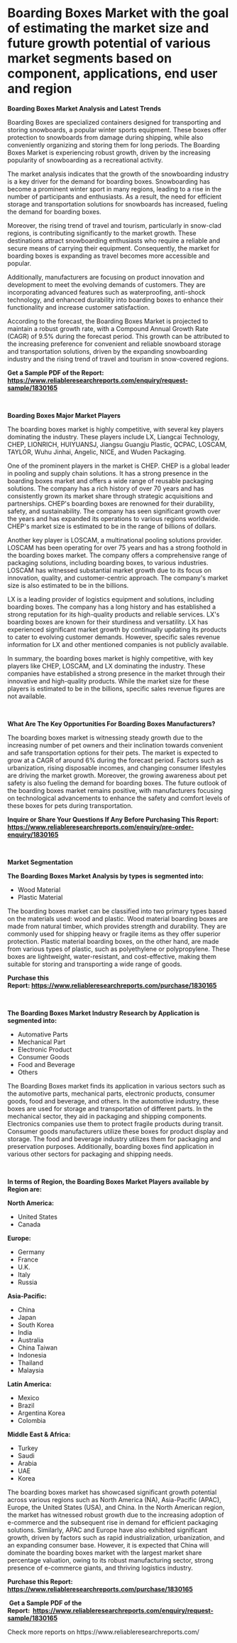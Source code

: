 <p><h1>Boarding Boxes Market with the goal of estimating the market size and future growth potential of various market segments based on component, applications, end user and region</h1></p><p><strong>Boarding Boxes Market Analysis and Latest Trends</strong></p>
<p><p>Boarding Boxes are specialized containers designed for transporting and storing snowboards, a popular winter sports equipment. These boxes offer protection to snowboards from damage during shipping, while also conveniently organizing and storing them for long periods. The Boarding Boxes Market is experiencing robust growth, driven by the increasing popularity of snowboarding as a recreational activity.</p><p>The market analysis indicates that the growth of the snowboarding industry is a key driver for the demand for boarding boxes. Snowboarding has become a prominent winter sport in many regions, leading to a rise in the number of participants and enthusiasts. As a result, the need for efficient storage and transportation solutions for snowboards has increased, fueling the demand for boarding boxes.</p><p>Moreover, the rising trend of travel and tourism, particularly in snow-clad regions, is contributing significantly to the market growth. These destinations attract snowboarding enthusiasts who require a reliable and secure means of carrying their equipment. Consequently, the market for boarding boxes is expanding as travel becomes more accessible and popular.</p><p>Additionally, manufacturers are focusing on product innovation and development to meet the evolving demands of customers. They are incorporating advanced features such as waterproofing, anti-shock technology, and enhanced durability into boarding boxes to enhance their functionality and increase customer satisfaction.</p><p>According to the forecast, the Boarding Boxes Market is projected to maintain a robust growth rate, with a Compound Annual Growth Rate (CAGR) of 9.5% during the forecast period. This growth can be attributed to the increasing preference for convenient and reliable snowboard storage and transportation solutions, driven by the expanding snowboarding industry and the rising trend of travel and tourism in snow-covered regions.</p></p>
<p><strong>Get a Sample PDF of the Report:&nbsp; <a href="https://www.reliableresearchreports.com/enquiry/request-sample/1830165">https://www.reliableresearchreports.com/enquiry/request-sample/1830165</a></strong></p>
<p>&nbsp;</p>
<p><strong>Boarding Boxes Major Market Players</strong></p>
<p><p>The boarding boxes market is highly competitive, with several key players dominating the industry. These players include LX, Liangcai Technology, CHEP, LIONRICH, HUIYUANSJ, Jiangsu Guangju Plastic, QCPAC, LOSCAM, TAYLOR, Wuhu Jinhai, Angelic, NICE, and Wuden Packaging.</p><p>One of the prominent players in the market is CHEP. CHEP is a global leader in pooling and supply chain solutions. It has a strong presence in the boarding boxes market and offers a wide range of reusable packaging solutions. The company has a rich history of over 70 years and has consistently grown its market share through strategic acquisitions and partnerships. CHEP's boarding boxes are renowned for their durability, safety, and sustainability. The company has seen significant growth over the years and has expanded its operations to various regions worldwide. CHEP's market size is estimated to be in the range of billions of dollars.</p><p>Another key player is LOSCAM, a multinational pooling solutions provider. LOSCAM has been operating for over 75 years and has a strong foothold in the boarding boxes market. The company offers a comprehensive range of packaging solutions, including boarding boxes, to various industries. LOSCAM has witnessed substantial market growth due to its focus on innovation, quality, and customer-centric approach. The company's market size is also estimated to be in the billions.</p><p>LX is a leading provider of logistics equipment and solutions, including boarding boxes. The company has a long history and has established a strong reputation for its high-quality products and reliable services. LX's boarding boxes are known for their sturdiness and versatility. LX has experienced significant market growth by continually updating its products to cater to evolving customer demands. However, specific sales revenue information for LX and other mentioned companies is not publicly available.</p><p>In summary, the boarding boxes market is highly competitive, with key players like CHEP, LOSCAM, and LX dominating the industry. These companies have established a strong presence in the market through their innovative and high-quality products. While the market size for these players is estimated to be in the billions, specific sales revenue figures are not available.</p></p>
<p>&nbsp;</p>
<p><strong>What Are The Key Opportunities For Boarding Boxes Manufacturers?</strong></p>
<p><p>The boarding boxes market is witnessing steady growth due to the increasing number of pet owners and their inclination towards convenient and safe transportation options for their pets. The market is expected to grow at a CAGR of around 6% during the forecast period. Factors such as urbanization, rising disposable incomes, and changing consumer lifestyles are driving the market growth. Moreover, the growing awareness about pet safety is also fueling the demand for boarding boxes. The future outlook of the boarding boxes market remains positive, with manufacturers focusing on technological advancements to enhance the safety and comfort levels of these boxes for pets during transportation.</p></p>
<p><strong>Inquire or Share Your Questions If Any Before Purchasing This Report: <a href="https://www.reliableresearchreports.com/enquiry/pre-order-enquiry/1830165">https://www.reliableresearchreports.com/enquiry/pre-order-enquiry/1830165</a></strong></p>
<p>&nbsp;</p>
<p><strong>Market Segmentation</strong></p>
<p><strong>The Boarding Boxes Market Analysis by types is segmented into:</strong></p>
<p><ul><li>Wood Material</li><li>Plastic Material</li></ul></p>
<p><p>The boarding boxes market can be classified into two primary types based on the materials used: wood and plastic. Wood material boarding boxes are made from natural timber, which provides strength and durability. They are commonly used for shipping heavy or fragile items as they offer superior protection. Plastic material boarding boxes, on the other hand, are made from various types of plastic, such as polyethylene or polypropylene. These boxes are lightweight, water-resistant, and cost-effective, making them suitable for storing and transporting a wide range of goods.</p></p>
<p><strong>Purchase this Report:&nbsp;<a href="https://www.reliableresearchreports.com/purchase/1830165">https://www.reliableresearchreports.com/purchase/1830165</a></strong></p>
<p>&nbsp;</p>
<p><strong>The Boarding Boxes Market Industry Research by Application is segmented into:</strong></p>
<p><ul><li>Automative Parts</li><li>Mechanical Part</li><li>Electronic Product</li><li>Consumer Goods</li><li>Food and Beverage</li><li>Others</li></ul></p>
<p><p>The Boarding Boxes market finds its application in various sectors such as the automotive parts, mechanical parts, electronic products, consumer goods, food and beverage, and others. In the automotive industry, these boxes are used for storage and transportation of different parts. In the mechanical sector, they aid in packaging and shipping components. Electronics companies use them to protect fragile products during transit. Consumer goods manufacturers utilize these boxes for product display and storage. The food and beverage industry utilizes them for packaging and preservation purposes. Additionally, boarding boxes find application in various other sectors for packaging and shipping needs.</p></p>
<p>&nbsp;</p>
<p><strong>In terms of Region, the Boarding Boxes Market Players available by Region are:</strong></p>
<p>
    <p> <strong> North America: </strong>
        <ul>
            <li>United States</li>
            <li>Canada</li>
        </ul>
        </p> 
    <p> <strong> Europe: </strong>
        <ul>
            <li>Germany</li>
            <li>France</li>
            <li>U.K.</li>
            <li>Italy</li>
            <li>Russia</li>
        </ul>
        </p> 
    <p> <strong> Asia-Pacific: </strong>
        <ul>
            <li>China</li>
            <li>Japan</li>
            <li>South Korea</li>
            <li>India</li>
            <li>Australia</li>
            <li>China Taiwan</li>
            <li>Indonesia</li>
            <li>Thailand</li>
            <li>Malaysia</li>
        </ul>
        </p> 
    <p> <strong> Latin America: </strong>
        <ul>
            <li>Mexico</li>
            <li>Brazil</li>
            <li>Argentina Korea</li>
            <li>Colombia</li>
        </ul>
        </p> 
    <p> <strong> Middle East & Africa: </strong>
        <ul>
            <li>Turkey</li>
            <li>Saudi</li>
            <li>Arabia</li>
            <li>UAE</li>
            <li>Korea</li>
        </ul>
    </p>
    </p>
<p><p>The boarding boxes market has showcased significant growth potential across various regions such as North America (NA), Asia-Pacific (APAC), Europe, the United States (USA), and China. In the North American region, the market has witnessed robust growth due to the increasing adoption of e-commerce and the subsequent rise in demand for efficient packaging solutions. Similarly, APAC and Europe have also exhibited significant growth, driven by factors such as rapid industrialization, urbanization, and an expanding consumer base. However, it is expected that China will dominate the boarding boxes market with the largest market share percentage valuation, owing to its robust manufacturing sector, strong presence of e-commerce giants, and thriving logistics industry.</p></p>
<p><strong>Purchase this Report: <a href="https://www.reliableresearchreports.com/purchase/1830165">https://www.reliableresearchreports.com/purchase/1830165</a></strong></p>
<p>&nbsp;<strong>Get a Sample PDF of the Report:&nbsp;&nbsp;<a href="https://www.reliableresearchreports.com/enquiry/request-sample/1830165">https://www.reliableresearchreports.com/enquiry/request-sample/1830165</a></strong></p>
<p><strong></strong></p>
<p>Check more reports on https://www.reliableresearchreports.com/</p>